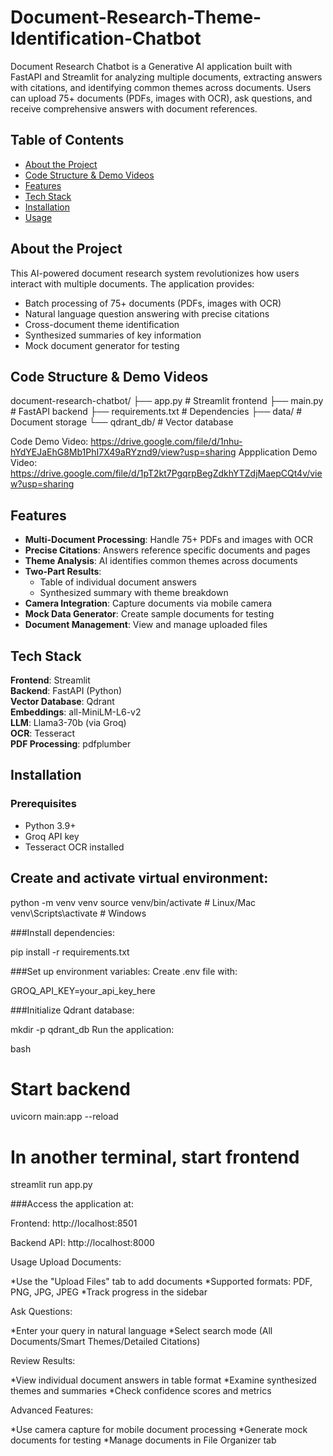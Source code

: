 # Document-Research-Theme-Identification-Chatbot

Document Research Chatbot is a Generative AI application built with FastAPI and Streamlit for analyzing multiple documents, extracting answers with citations, and identifying common themes across documents. Users can upload 75+ documents (PDFs, images with OCR), ask questions, and receive comprehensive answers with document references.

## Table of Contents
- [About the Project](#about-the-project)
- [Code Structure & Demo Videos](#code-structure--demo-videos)
- [Features](#features)
- [Tech Stack](#tech-stack)
- [Installation](#installation)
- [Usage](#usage)

## About the Project
This AI-powered document research system revolutionizes how users interact with multiple documents. The application provides:
- Batch processing of 75+ documents (PDFs, images with OCR)
- Natural language question answering with precise citations
- Cross-document theme identification
- Synthesized summaries of key information
- Mock document generator for testing

## Code Structure & Demo Videos
document-research-chatbot/
          ├── app.py # Streamlit frontend
          ├── main.py # FastAPI backend
          ├── requirements.txt # Dependencies
          ├── data/ # Document storage
          └── qdrant_db/ # Vector database

Code Demo Video: https://drive.google.com/file/d/1nhu-hYdYEJaEhG8Mb1PhI7X49aRYznd9/view?usp=sharing
Appplication Demo Video: https://drive.google.com/file/d/1pT2kt7PgqrpBegZdkhYTZdjMaepCQt4v/view?usp=sharing

## Features
- **Multi-Document Processing**: Handle 75+ PDFs and images with OCR
- **Precise Citations**: Answers reference specific documents and pages
- **Theme Analysis**: AI identifies common themes across documents
- **Two-Part Results**:
  - Table of individual document answers
  - Synthesized summary with theme breakdown
- **Camera Integration**: Capture documents via mobile camera
- **Mock Data Generator**: Create sample documents for testing
- **Document Management**: View and manage uploaded files

## Tech Stack
**Frontend**: Streamlit  
**Backend**: FastAPI (Python)  
**Vector Database**: Qdrant  
**Embeddings**: all-MiniLM-L6-v2  
**LLM**: Llama3-70b (via Groq)  
**OCR**: Tesseract  
**PDF Processing**: pdfplumber  

## Installation

### Prerequisites
- Python 3.9+
- Groq API key
- Tesseract OCR installed

## Create and activate virtual environment:

python -m venv venv
source venv/bin/activate  # Linux/Mac
venv\Scripts\activate     # Windows

###Install dependencies:

pip install -r requirements.txt

###Set up environment variables:
Create .env file with:

GROQ_API_KEY=your_api_key_here

###Initialize Qdrant database:

mkdir -p qdrant_db
Run the application:

bash
# Start backend
uvicorn main:app --reload

# In another terminal, start frontend
streamlit run app.py

###Access the application at:

Frontend: http://localhost:8501

Backend API: http://localhost:8000

Usage
Upload Documents:

*Use the "Upload Files" tab to add documents
*Supported formats: PDF, PNG, JPG, JPEG
*Track progress in the sidebar

Ask Questions:

*Enter your query in natural language
*Select search mode (All Documents/Smart Themes/Detailed Citations)

Review Results:

*View individual document answers in table format
*Examine synthesized themes and summaries
*Check confidence scores and metrics

Advanced Features:

*Use camera capture for mobile document processing
*Generate mock documents for testing
*Manage documents in File Organizer tab
